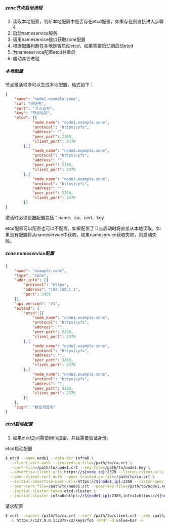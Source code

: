 ##### zone节点启动流程

1. 读取本地配置，判断本地配置中是否存在etcd配置，如果存在则直接进入步骤4
2. 启动nameservice服务
3. 调用nameservice接口获取zone配置
4. 根据配置判断在本地是否启动etcd，如果需要启动则启动etcd
5. 为nameservice配置etcd并重启
6. 启动其它进程

##### 本地配置

节点激活程序可以生成本地配置，格式如下：

```json
{
	"name": "node1.example.zone",
    "ca": "根证书",
    "cert": "节点证书",
    "key": "节点私钥",
    "etcd": [{
            "node_name": "node1.example.zone",
            "protocol": "https|cyfs",
            "address": "",
            "peer_port": 2380,
            "client_port": 2379
        },{
            "node_name": "node2.example.zone",
            "protocol": "https|cyfs",
            "address": "",
            "peer_port": 2380,
            "client_port": 2379
        },{
            "node_name": "node3.example.zone",
            "protocol": "https|cyfs",
            "address": "",
            "peer_port": 2380,
            "client_port": 2379
        }]
}
```

激活时必须设置配置包括：name、ca、cert、key

etcd配置可以配置也可以不配置，如果配置了节点启动时将直接从本地读取，如果没有配置将从nameservice中获取，如果nameservice获取失败，则启动失败。

##### zone nameservice配置

```json
{
    "name": "example.zone",
    "type": "zone",
    "addr_info": [{
        "protocol": "https",
        "address": "192.168.1.1",
        "port": 3456
    }],
    "api_version": "v1",
    "extend": {
        "etcd":[{
            "node_name": "node1.example.zone",
            "protocol": "https|cyfs",
            "address": "",
            "peer_port": 2380,
            "client_port": 2379
        },{
            "node_name": "node2.example.zone",
            "protocol": "https|cyfs",
            "address": "",
            "peer_port": 2380,
            "client_port": 2379
        },{
            "node_name": "node3.example.zone",
            "protocol": "https|cyfs",
            "address": "",
            "peer_port": 2380,
            "client_port": 2379
        }]
    },
    "sign": "根证书签名"
}
```

##### etcd启动配置

1. 如果etcd之间需使用tls加密，并且需要验证身份。

[详情请见]: https://etcd.io/docs/v3.5/op-guide/security/	"Transport security model"

etcd启动配置

```sh
$ etcd --name node1 --data-dir infra0 \
  --client-cert-auth --trusted-ca-file=/path/to/ca.crt \
  --cert-file=/path/to/node1.crt --key-file=/path/to/node1.key \
  --advertise-client-urls https://${node_ip}:2379 --listen-client-urls https://${node_ip}:2379 \
  --peer-client-cert-auth --peer-trusted-ca-file=/path/to/ca.crt \
  --initial-advertise-peer-urls=https://${node1_ip}:2380 --listen-peer-urls=https://${node_ip}:2380 \
  --peer-cert-file=/path/to/node1.crt --peer-key-file=/path/to/node1.key \
  --initial-cluster-token etcd-cluster \
  --initial-cluster infra0=https://${node1_ip}:2380,infra1=https://${node2_ip}:2380,infra2=https://${node3_ip}:2380 \
```

请求配置

```sh
$ curl --cacert /path/to/ca.crt --cert /path/to/client.crt --key /path/to/client.key \
  -L https://127.0.0.1:2379/v2/keys/foo -XPUT -d value=bar -v
```

